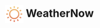 <div>
	 <h1> 
		 <img src="https://github.com/Major2571/WeatherNow/blob/main/assets/images/weather_icons/01d.svg" width="48" align="center"/> 
     WeatherNow
	 </h1>
</div>
